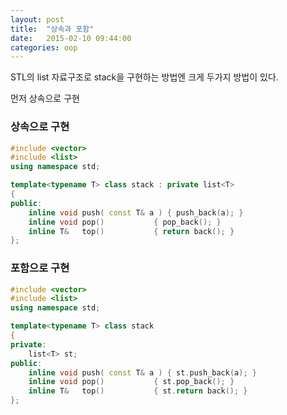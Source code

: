 ```yaml
---
layout: post
title:  "상속과 포함"
date:   2015-02-10 09:44:00
categories: oop
---
```




STL의 list 자료구조로 stack을 구현하는 방법엔 크게 두가지 방법이 있다.

먼저 상속으로 구현

### 상속으로 구현
```cpp
#include <vector>
#include <list>
using namespace std;

template<typename T> class stack : private list<T>
{
public:
	inline void push( const T& a ) { push_back(a); }
	inline void pop()		    { pop_back(); }
	inline T&   top()		    { return back(); }
};
```



### 포함으로 구현
```cpp
#include <vector>
#include <list>
using namespace std;

template<typename T> class stack
{
private:
	list<T> st;
public:
	inline void push( const T& a ) { st.push_back(a); }
	inline void pop()		    { st.pop_back(); }
	inline T&   top()		    { st.return back(); }
};
```


